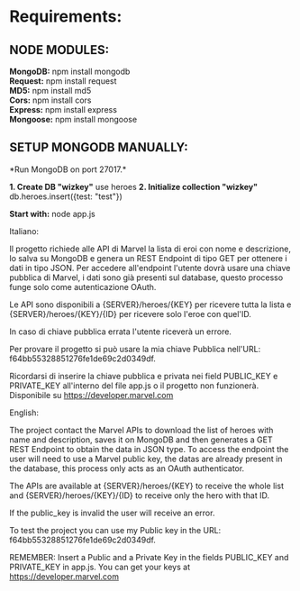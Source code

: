 <h1>Requirements:</h1>

<h2>NODE MODULES:</h2>
<b>MongoDB:</b> npm install mongodb<br>
<b>Request:</b> npm install request<br>
<b>MD5:</b> npm install md5<br>
<b>Cors:</b> npm install cors<br>
<b>Express:</b> npm install express<br>
<b>Mongoose:</b> npm install mongoose<br>

<h2>SETUP MONGODB MANUALLY:</h2>
*Run MongoDB on port 27017.*

**1. Create DB "wizkey"** use heroes
**2. Initialize collection "wizkey"** db.heroes.insert({test: "test"})

**Start with:** node app.js


Italiano:

Il progetto richiede alle API di Marvel la lista di eroi con nome e descrizione, lo salva su MongoDB e genera un REST Endpoint  di tipo GET per ottenere i dati in tipo JSON. Per accedere all'endpoint l'utente dovrà usare una chiave pubblica di Marvel, i dati sono già presenti sul database, questo processo funge solo come autenticazione OAuth.

Le API sono disponibili a {SERVER}/heroes/{KEY} per ricevere tutta la lista e {SERVER}/heroes/{KEY}/{ID} per ricevere solo l'eroe con quel'ID.

In caso di chiave pubblica errata l'utente riceverà un errore.

Per provare il progetto si può usare la mia chiave Pubblica nell'URL: f64bb55328851276fe1de69c2d0349df.

Ricordarsi di inserire la chiave pubblica e privata nei field PUBLIC_KEY e PRIVATE_KEY all'interno del file app.js o il progetto non funzionerà.
Disponibile su https://developer.marvel.com


English:

The project contact the Marvel APIs to download the list of heroes with name and description, saves it on MongoDB and then generates a GET REST Endpoint to obtain the data in JSON type. To access the endpoint the user will need to use a Marvel public key, the datas are already present in the database, this process only acts as an OAuth authenticator.

The APIs are available at {SERVER}/heroes/{KEY} to receive the whole list and {SERVER}/heroes/{KEY}/{ID} to receive only the hero with that ID.

If the public_key is invalid the user will receive an error.

To test the project you can use my Public key in the URL: f64bb55328851276fe1de69c2d0349df.

REMEMBER: Insert a Public and a Private Key in the fields PUBLIC_KEY and PRIVATE_KEY in app.js.
You can get your keys at https://developer.marvel.com
